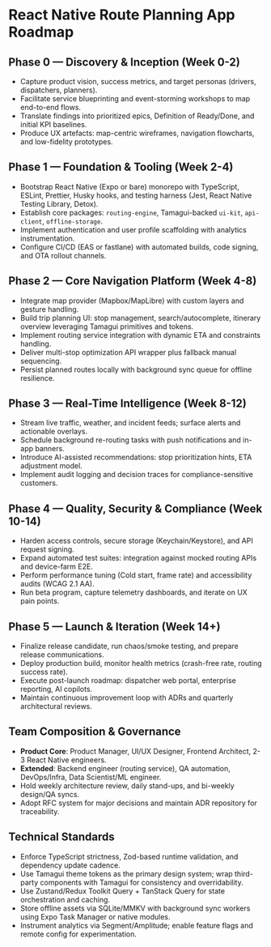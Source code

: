 # React Native Route Planning App Roadmap

## Phase 0 — Discovery & Inception (Week 0-2)
- Capture product vision, success metrics, and target personas (drivers, dispatchers, planners).
- Facilitate service blueprinting and event-storming workshops to map end-to-end flows.
- Translate findings into prioritized epics, Definition of Ready/Done, and initial KPI baselines.
- Produce UX artefacts: map-centric wireframes, navigation flowcharts, and low-fidelity prototypes.

## Phase 1 — Foundation & Tooling (Week 2-4)
- Bootstrap React Native (Expo or bare) monorepo with TypeScript, ESLint, Prettier, Husky hooks, and testing harness (Jest, React Native Testing Library, Detox).
- Establish core packages: `routing-engine`, Tamagui-backed `ui-kit`, `api-client`, `offline-storage`.
- Implement authentication and user profile scaffolding with analytics instrumentation.
- Configure CI/CD (EAS or fastlane) with automated builds, code signing, and OTA rollout channels.

## Phase 2 — Core Navigation Platform (Week 4-8)
- Integrate map provider (Mapbox/MapLibre) with custom layers and gesture handling.
- Build trip planning UI: stop management, search/autocomplete, itinerary overview leveraging Tamagui primitives and tokens.
- Implement routing service integration with dynamic ETA and constraints handling.
- Deliver multi-stop optimization API wrapper plus fallback manual sequencing.
- Persist planned routes locally with background sync queue for offline resilience.

## Phase 3 — Real-Time Intelligence (Week 8-12)
- Stream live traffic, weather, and incident feeds; surface alerts and actionable overlays.
- Schedule background re-routing tasks with push notifications and in-app banners.
- Introduce AI-assisted recommendations: stop prioritization hints, ETA adjustment model.
- Implement audit logging and decision traces for compliance-sensitive customers.

## Phase 4 — Quality, Security & Compliance (Week 10-14)
- Harden access controls, secure storage (Keychain/Keystore), and API request signing.
- Expand automated test suites: integration against mocked routing APIs and device-farm E2E.
- Perform performance tuning (Cold start, frame rate) and accessibility audits (WCAG 2.1 AA).
- Run beta program, capture telemetry dashboards, and iterate on UX pain points.

## Phase 5 — Launch & Iteration (Week 14+)
- Finalize release candidate, run chaos/smoke testing, and prepare release communications.
- Deploy production build, monitor health metrics (crash-free rate, routing success rate).
- Execute post-launch roadmap: dispatcher web portal, enterprise reporting, AI copilots.
- Maintain continuous improvement loop with ADRs and quarterly architectural reviews.

## Team Composition & Governance
- **Product Core**: Product Manager, UI/UX Designer, Frontend Architect, 2-3 React Native engineers.
- **Extended**: Backend engineer (routing service), QA automation, DevOps/Infra, Data Scientist/ML engineer.
- Hold weekly architecture review, daily stand-ups, and bi-weekly design/QA syncs.
- Adopt RFC system for major decisions and maintain ADR repository for traceability.

## Technical Standards
- Enforce TypeScript strictness, Zod-based runtime validation, and dependency update cadence.
- Use Tamagui theme tokens as the primary design system; wrap third-party components with Tamagui for consistency and overridability.
- Use Zustand/Redux Toolkit Query + TanStack Query for state orchestration and caching.
- Store offline assets via SQLite/MMKV with background sync workers using Expo Task Manager or native modules.
- Instrument analytics via Segment/Amplitude; enable feature flags and remote config for experimentation.
